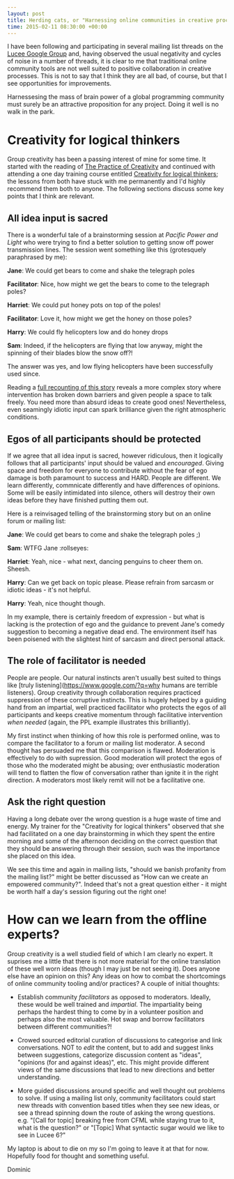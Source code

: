 ```yaml
---
layout: post
title: Herding cats, or "Harnessing online communities in creative processes, a brain fart"
time: 2015-02-11 08:30:00 +00:00
---
```


I have been following and participating in several mailing list threads on the [Lucee Google Group](https://groups.google.com/forum/#!forum/lucee) and, having observed the usual negativity and cycles of noise in a number of threads, it is clear to me that traditional online community tools are not well suited to positive collaboration in creative processes. This is not to say that I think they are all bad, of course, but that I see opportunities for improvements.

Harnessesing the mass of brain power of a global programming community must surely be an attractive proposition for any project. Doing it well is no walk in the park.

<!--more-->

# Creativity for logical thinkers

Group creativity has been a passing interest of mine for some time. It started with the reading of [The Practice of Creativity](http://www.amazon.com/Practice-Creativity-Manual-Dynamic-Problem-Solving/dp/0963878484/) and continued with attending a one day training course entitled [Creativity for logical thinkers](http://www.illumine.co.uk/creative-thinking-and-innovation/creativity-for-logical-thinkers/); the lessons from both have stuck with me permanently and I'd highly recommend them both to anyone. The following sections discuss some key points that I think are relevant.

## All idea input is sacred

There is a wonderful tale of a brainstorming session at *Pacific Power and Light* who were trying to find a better solution to getting snow off power transmission lines. The session went something like this (grotesquely paraphrased by me):

**Jane**: We could get bears to come and shake the telegraph poles

**Facilitator**: Nice, how might we get the bears to come to the telegraph poles?

**Harriet**: We could put honey pots on top of the poles!

**Facilitator**: Love it, how might we get the honey on those poles?

**Harry**: We could fly helicopters low and do honey drops

**Sam**: Indeed, if the helicopters are flying that low anyway, might the spinning of their blades blow the snow off?!

The answer was yes, and low flying helicopters have been successfully used since.

Reading a [full recounting of this story](http://www.insulators.info/articles/ppl.htm) reveals a more complex story where intervention has broken down barriers and given people a space to talk freely. You need more than absurd ideas to create good ones! Nevertheless, even seamingly idiotic input can spark brilliance given the right atmospheric conditions.

## Egos of all participants should be protected

If we agree that all idea input is sacred, however ridiculous, then it logically follows that all participants' input should be valued and *encouraged*. Giving space and freedom for everyone to contribute without the fear of ego damage is both paramount to success and HARD. People are different. We learn differently, commnicate differently and have differences of opinions. Some will be easily intimidated into silence, others will destroy their own ideas before they have finished putting them out.

Here is a reinvisaged telling of the brainstorming story but on an online forum or mailing list:

**Jane**: We could get bears to come and shake the telegraph poles ;)

**Sam**: WTFG Jane :rollseyes:

**Harriet**: Yeah, nice - what next, dancing penguins to cheer them on. Sheesh.

**Harry**: Can we get back on topic please. Please refrain from sarcasm or idiotic ideas - it's not helpful.

**Harry**: Yeah, nice thought though.

In my example, there is certainly freedom of expression - but what is lacking is the protection of ego and the guidance to prevent Jane's comedy suggestion to becoming a negative dead end. The environment itself has been poisened with the slightest hint of sarcasm and direct personal attack.

## The role of facilitator is needed

People are people. Our natural instincts aren't usually best suited to things like [truly listening](https://www.google.com/?q=why humans are terrible listeners). Group creativity through collaboration requires practiced suppression of these corruptive instincts. This is hugely helped by a guiding hand from an impartial, well practiced facilitator who protects the egos of all participants and keeps creative momentum through facilitative intervention *when needed* (again, the PPL example illustrates this brilliantly).

My first instinct when thinking of how this role is performed online, was to compare the facilitator to a forum or mailing list moderator. A second thought has persuaded me that this comparison is flawed. Moderation is effectively to do with supression. Good moderation will protect the egos of those who the moderated might be abusing; over enthusiastic moderation will tend to flatten the flow of conversation rather than ignite it in the right direction. A moderators most likely remit will not be a facilitative one.

## Ask the right question

Having a long debate over the wrong question is a huge waste of time and energy. My trainer for the "Creativity for logical thinkers" observed that she had facilitated on a one day brainstorming in which they spent the entire morning and some of the afternoon deciding on the correct question that they should be answering through their session, such was the importance she placed on this idea.

We see this time and again in mailing lists, "should we banish profanity from the mailing list?" might be better discussed as "How can we create an empowered community?". Indeed that's not a great question either - it might be worth half a day's session figuring out the right one!

# How can we learn from the offline experts?

Group creativity is a well studied field of which I am clearly no expert. It suprises me a little that there is not more material for the online translation of these well worn ideas (though I may just be not seeing it). Does anyone else have an opinion on this? Any ideas on how to combat the shortcomings of online community tooling and/or practices? A couple of initial thoughts:

* Establish community *facilitators* as opposed to moderators. Ideally, these would be well trained and *impartial*. The impartiality being perhaps the hardest thing to come by in a volunteer position and perhaps also the most valuable. Hot swap and borrow facilitators between different communities?!

* Crowed sourced editorial curation of discussions to categorise and link conversations. NOT to *edit* the content, but to add and suggest links between suggestions, categorize discussion content as "ideas", "opinions (for and against ideas)", etc. This might provide different views of the same discussions that lead to new directions and better understanding.

* More guided discussions around specific and well thought out problems to solve. If using a mailing list only, community facilitators could start new threads with convention based titles when they see new ideas, or see a thread spinning down the route of asking the wrong questions. e.g. "[Call for topic] breaking free from CFML while staying true to it, what is the question?" or "[Topic] What syntactic sugar would we like to see in Lucee 6?"

My laptop is about to die on my so I'm going to leave it at that for now. Hopefully food for thought and something useful.

Dominic




